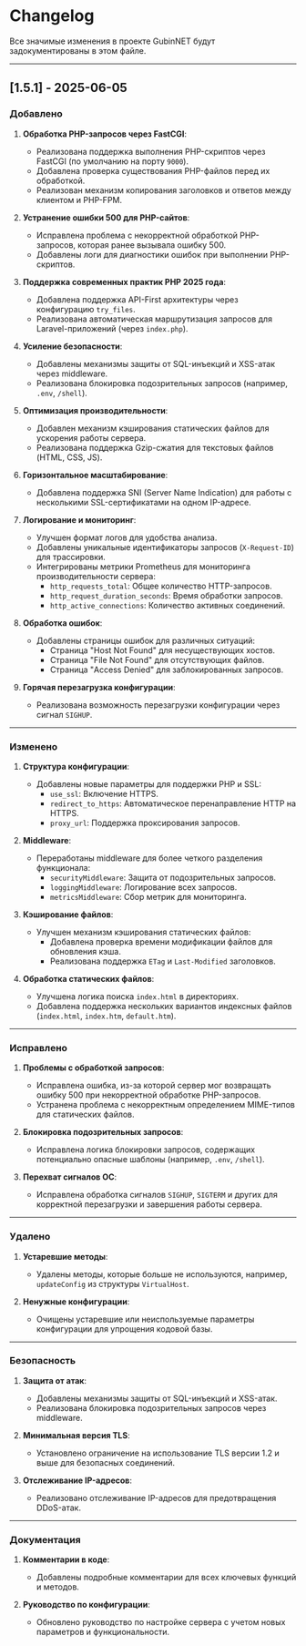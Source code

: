 # Changelog

Все значимые изменения в проекте GubinNET будут задокументированы в этом файле.

---

## [1.5.1] - 2025-06-05

### Добавлено
1. **Обработка PHP-запросов через FastCGI**:
   - Реализована поддержка выполнения PHP-скриптов через FastCGI (по умолчанию на порту `9000`).
   - Добавлена проверка существования PHP-файлов перед их обработкой.
   - Реализован механизм копирования заголовков и ответов между клиентом и PHP-FPM.

2. **Устранение ошибки 500 для PHP-сайтов**:
   - Исправлена проблема с некорректной обработкой PHP-запросов, которая ранее вызывала ошибку 500.
   - Добавлены логи для диагностики ошибок при выполнении PHP-скриптов.

3. **Поддержка современных практик PHP 2025 года**:
   - Добавлена поддержка API-First архитектуры через конфигурацию `try_files`.
   - Реализована автоматическая маршрутизация запросов для Laravel-приложений (через `index.php`).

4. **Усиление безопасности**:
   - Добавлены механизмы защиты от SQL-инъекций и XSS-атак через middleware.
   - Реализована блокировка подозрительных запросов (например, `.env`, `/shell`).

5. **Оптимизация производительности**:
   - Добавлен механизм кэширования статических файлов для ускорения работы сервера.
   - Реализована поддержка Gzip-сжатия для текстовых файлов (HTML, CSS, JS).

6. **Горизонтальное масштабирование**:
   - Добавлена поддержка SNI (Server Name Indication) для работы с несколькими SSL-сертификатами на одном IP-адресе.

7. **Логирование и мониторинг**:
   - Улучшен формат логов для удобства анализа.
   - Добавлены уникальные идентификаторы запросов (`X-Request-ID`) для трассировки.
   - Интегрированы метрики Prometheus для мониторинга производительности сервера:
     - `http_requests_total`: Общее количество HTTP-запросов.
     - `http_request_duration_seconds`: Время обработки запросов.
     - `http_active_connections`: Количество активных соединений.

8. **Обработка ошибок**:
   - Добавлены страницы ошибок для различных ситуаций:
     - Страница "Host Not Found" для несуществующих хостов.
     - Страница "File Not Found" для отсутствующих файлов.
     - Страница "Access Denied" для заблокированных запросов.

9. **Горячая перезагрузка конфигурации**:
   - Реализована возможность перезагрузки конфигурации через сигнал `SIGHUP`.

---

### Изменено
1. **Структура конфигурации**:
   - Добавлены новые параметры для поддержки PHP и SSL:
     - `use_ssl`: Включение HTTPS.
     - `redirect_to_https`: Автоматическое перенаправление HTTP на HTTPS.
     - `proxy_url`: Поддержка проксирования запросов.

2. **Middleware**:
   - Переработаны middleware для более четкого разделения функционала:
     - `securityMiddleware`: Защита от подозрительных запросов.
     - `loggingMiddleware`: Логирование всех запросов.
     - `metricsMiddleware`: Сбор метрик для мониторинга.

3. **Кэширование файлов**:
   - Улучшен механизм кэширования статических файлов:
     - Добавлена проверка времени модификации файлов для обновления кэша.
     - Реализована поддержка `ETag` и `Last-Modified` заголовков.

4. **Обработка статических файлов**:
   - Улучшена логика поиска `index.html` в директориях.
   - Добавлена поддержка нескольких вариантов индексных файлов (`index.html`, `index.htm`, `default.htm`).

---

### Исправлено
1. **Проблемы с обработкой запросов**:
   - Исправлена ошибка, из-за которой сервер мог возвращать ошибку 500 при некорректной обработке PHP-запросов.
   - Устранена проблема с некорректным определением MIME-типов для статических файлов.

2. **Блокировка подозрительных запросов**:
   - Исправлена логика блокировки запросов, содержащих потенциально опасные шаблоны (например, `.env`, `/shell`).

3. **Перехват сигналов ОС**:
   - Исправлена обработка сигналов `SIGHUP`, `SIGTERM` и других для корректной перезагрузки и завершения работы сервера.

---

### Удалено
1. **Устаревшие методы**:
   - Удалены методы, которые больше не используются, например, `updateConfig` из структуры `VirtualHost`.

2. **Ненужные конфигурации**:
   - Очищены устаревшие или неиспользуемые параметры конфигурации для упрощения кодовой базы.

---

### Безопасность
1. **Защита от атак**:
   - Добавлены механизмы защиты от SQL-инъекций и XSS-атак.
   - Реализована блокировка подозрительных запросов через middleware.

2. **Минимальная версия TLS**:
   - Установлено ограничение на использование TLS версии 1.2 и выше для безопасных соединений.

3. **Отслеживание IP-адресов**:
   - Реализовано отслеживание IP-адресов для предотвращения DDoS-атак.

---

### Документация
1. **Комментарии в коде**:
   - Добавлены подробные комментарии для всех ключевых функций и методов.

2. **Руководство по конфигурации**:
   - Обновлено руководство по настройке сервера с учетом новых параметров и функциональности.
